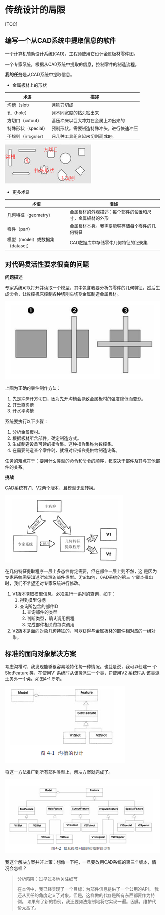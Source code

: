 # 传统设计的局限

[TOC]

## 编写一个从CAD系统中提取信息的软件

一个计算机辅助设计系统(CAD)，工程师使用它设计金属板材零件图。

一个专家系统，根据从CAD系统中提取的信息，控制零件的制造流程。

**我的任务**是从CAD系统中提取信息。

* 金属板材上的形状

| 术语                | 描述                                     |
| ------------------- | ---------------------------------------- |
| 沟槽（slot）        | 用铣刀切成                               |
| 孔（hole）          | 用不同宽度的钻头钻出来                   |
| 方切口（cutout）    | 高压冲床以巨大冲力在金属上冲出来的       |
| 特殊形状（special） | 预制形状。需要制造特殊冲头，进行快速冲压 |
| 不规则（irregular） | 用几种工具组合起来切割而成的。           |

![1555742115293](images/1555742115293.png)

* 更多术语

| 术语                             | 描述                                                     |
| -------------------------------- | -------------------------------------------------------- |
| 几何特征（geometry）             | 金属板材的外观描述：每个部件的位置和尺寸，金属板材的外形 |
| 零件（part）                     | 金属板材本身。我需要能够存储每个零件的几何特征           |
| 模型（model）或数据集（dataset） | CAD数据库中存储零件几何特征的记录集                      |



## 对代码灵活性要求很高的问题

**问题描述**

专家系统可以打开并读取一个模型，其中包含我要分析的零件的几何特征，然后生成命令，让数控机床控制各种切削头切割金属制造金属板材。

![1555742657634](images/1555742657634.png)

上图为正确的零件制作方法：

1. 先是冲床开方切口，因为先开沟槽会导致金属板材的强度降低而变形。
2. 开垂直沟槽
3. 开水平沟槽

系统要执行以下步骤：

1. 分析金属板材。
2. 根据板材所含部件，确定制造方式。
3. 生成制造设备可读的指令集。这种指令集称为数控集。
4. 在需要制造某个零件时，就将对应指令提供给制造设备。

任务的难点在于：要用什么类型的命令和命令的顺序，都取决于部件及其与其他部件的关系。

**挑战**

CAD系统有V1、V2两个版本，且模型无法转换。

![1555743484184](images/1555743484184.png)

在几何特征提取程序一层上多态性肯定需要，但在部件一层上则不然，这
是因为专家系统需要知道所处理的部件类型。无论如何，CAD系统的第三
个版本推出时，我们不希望还对专家系统进行修改。

1. V1版本获取模型信息，必须进行一系列的查询，如下：
   1. 得到模型句柄
   2. 查询所包含的部件ID
      1. 查询部件的类型
      2. 判断类型，确认调用例程
      3. 完成部件相关的每次调用
2. V2版本是面向对象几何特征的，可以获得与金属板材的部件相对应的一组对象。


## 标准的面向对象解决方案

考虑沟槽时，我发现能够很容易地特化每一种情况。也就是说，我可以创建一
个SlotFeature 类，在使用V1 系统时从该类派生一个类，在使用V2 系统时从
该类派生另外一个类。如图4-1 所示。

![1555745578393](images/1555745578393.png)

将这一方法推广到所有部件类型上，解决方案就完成了。

![1555745628381](images/1555745628381.png)

我这个解决方案并非上策：想像一下吧，一旦要改用CAD系统的第三个版本，情况会怎样？

> 分析陷阱：过早过多地关注细节
>
> 在本例中，我已经实现了一个目标：为部件信息提供了一个公用的API。
> 我还从责任的角度定义了对象。但是，这样做的代价是所有东西都要作为特例。
> 如果有了新的特例，我还要如法炮制地将它实现一遍。因此，维护代价太高了。





